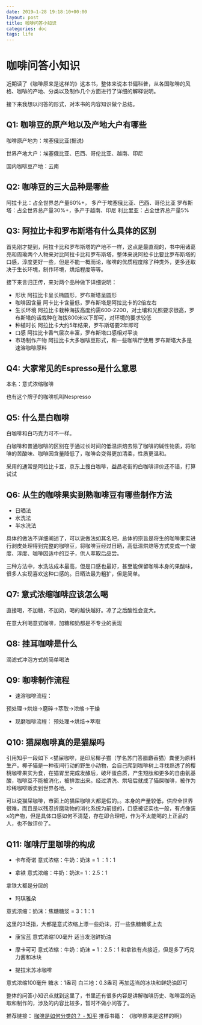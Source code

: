 ```yaml
---
date: 2019–1-28 19:18:10+00:00
layout: post
title: 咖啡问答小知识
categories: doc
tags: life
---
```






# 咖啡问答小知识
近期读了《咖啡原来是这样的》这本书，整体来说本书偏科普，从各国咖啡的风格、咖啡的产地、分类以及制作几个方面进行了详细的解释说明。

接下来我想以问答的形式，对本书的内容知识做个总结。


## Q1: 咖啡豆的原产地以及产地大户有哪些

咖啡原产地为：埃塞俄比亚(据说)

世界产地大户：埃塞俄比亚、巴西、哥伦比亚、越南、印尼

国内咖啡豆产地：云南
 

## Q2: 咖啡豆的三大品种是哪些

阿拉卡比：占全世界总产量60%+， 多产于埃塞俄比亚、巴西、哥伦比亚
罗布斯塔：占全世界总产量30%+，多产于越南、印尼
利比里亚：占全世界总产量5%

## Q3: 阿拉比卡和罗布斯塔有什么具体的区别

首先刚才提到，阿拉卡比和罗布斯塔的产地不一样，这点是最直观的，书中用诸葛亮和周瑜两个人物来对比阿拉卡比和罗布斯塔，整体来说阿拉卡比要比罗布斯塔的口感，淳度更好一些，但是不能一概而论，咖啡的优质程度除了种类外，更多还取决于生长环境，制作环境，烘焙程度等等。

接下来言归正传，来对两个品种做下详细说明：

- 形状
阿拉比卡呈长椭圆形，罗布斯塔呈圆形
- 咖啡因含量
阿卡比卡含量低，罗布斯塔是阿拉比卡的2倍左右
- 生长环境
阿拉比卡栽种海拔高度约需600-2200，对土壤和光照要求很高，罗布斯塔的话栽种在海拔800米以下即可，对环境的要求较低
- 种植时长
阿拉比卡大约5年结果，罗布斯塔要2年即可
- 口感
阿拉比卡香气层次丰富，罗布斯塔口感相对平淡
- 市场制作产物
阿拉比卡大多咖啡豆形式，和一些咖啡厅使用
罗布斯塔大多是速溶咖啡原料

## Q4: 大家常见的Espresso是什么意思
本名：意式浓缩咖啡

也有这个牌子的咖啡机叫Nespresso

## Q5: 什么是白咖啡
白咖啡和白巧克力可不一样。

白咖啡和普通咖啡的区别在于通过长时间的低温烘焙去除了咖啡的碱性物质，将咖啡的苦酸味、咖啡因含量降低了，咖啡会变得更加清柔，性质更温和。

采用的通常是阿拉比卡豆，京东上搜白咖啡，益昌老街的白咖啡评价还不错，打算试试

## Q6: 从生的咖啡果实到熟咖啡豆有哪些制作方法

- 日晒法
- 水洗法
- 半水洗法

具体的做法不详细阐述了，可以说做法如其名吧，总体的宗旨是将生的咖啡果实进行剥皮处理得到完整的咖啡豆，将咖啡豆经过日晒，高低温烘焙等方式变成一个酸度、淳度、咖啡因适中的豆子，供人萃取后品尝。

三种方法中，水洗法成本最高，但是口感也最好，甚至能保留咖啡本身的果酸味，很多人实现喜欢这种口感的。日晒法最为粗犷，但是简单。
## Q7: 意式浓缩咖啡应该怎么喝

直接喝，不加糖，不加奶，喝的越快越好。凉了之后酸性会变大。

在意大利喝意式咖啡，加糖和奶都是不专业的表现

## Q8: 挂耳咖啡是什么

滴滤式冲泡方式的简单喝法


## Q9: 咖啡制作流程

- 速溶咖啡流程：

预处理->烘焙->磨碎->萃取->浓缩->干燥

- 现磨咖啡流程：
预处理->烘焙->萃取 

## Q10: 猫屎咖啡真的是猫屎吗
引用知乎一段如下
<猫屎咖啡，是印尼椰子猫（学名苏门答腊麝香猫）粪便为原料生产。椰子猫是一种夜间行动的野生小动物，会自己爬到咖啡树上寻找熟透了的樱桃咖啡果实为食，在猫胃里完成发酵后，破坏蛋白质，产生短肽和更多的自由氨基酸，咖啡豆不能被消化，被排泄出来。经过清洗、烘培后就成了猫屎咖啡，被作为珍稀咖啡贩卖到世界各地。>

可以说猫屎咖啡，市面上的猫屎咖啡大都是假的。。本身的产量较低，供应全世界很难，而且是以残忍折磨动物的消化系统为前提的，口感被证实也一般，有点像装x的产物，但是具体口感如何不清楚，存在即合理吧，作为不太能喝的上正品的人，也不做评价了。

## Q11: 咖啡厅里咖啡的构成

- 卡布奇诺
意式浓缩：牛奶：奶沫 =  1 ：1：1

- 拿铁
意式浓缩：牛奶：奶沫= 1：2.5：1

拿铁大都是分层的
- 玛琪雅朵

意式浓缩：奶沫：焦糖糖浆 =  3：1：1

这里的3泛指，大都是意式浓缩上漂一些奶沫，打一些焦糖糖浆上去

- 康宝蓝
意式浓缩100毫升
适当发泡鲜奶油

- 摩卡可可
意式浓缩：牛奶：奶沫 = 1：2.5：1
和拿铁有点接近，但是多了巧克力酱和冰块

- 提拉米苏冰咖啡

意式浓缩100毫升
糖水：1盎司
白兰地：0.3盎司
再加适当的冰块和鲜奶油即可


整体的问答小知识点就到这里了，书里还有很多内容是讲解咖啡历史、咖啡豆的选取和制作的，涉及的内容比较多，暂时不做小问答了。

推荐链接：
[咖啡是如何分类的？ - 知乎](https://www.zhihu.com/question/22311781/answer/230190367)
推荐书籍：
《咖啡原来是这样的啊》

